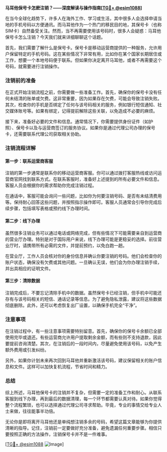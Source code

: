 **马耳他保号卡怎麽注销？——深度解读与操作指南[[TG💪+ @esim1088](https://t.me/s/esim1088)]**

在当今全球化趋势下，许多人在海外工作、学习或生活，其中很多人会选择申请当地的手机号码以方便通讯。而马耳他作为一个热门的移民目的地，其保号卡（也称SIM卡）自然备受关注。然而，当不再需要使用该号码时，很多人会疑惑：马耳他保号卡怎么注销？今天我们就来详细聊聊这个话题。

首先，我们需要了解什么是保号卡。保号卡是移动运营商提供的一种服务，允许用户保留特定的手机号码。这在某些情况下非常有用，比如你在某个国家长期居住或工作，想要一个本地号码便于联系。但如果你决定离开马耳他，或者不再需要这个号码，就需要进行注销操作。

### 注销前的准备

在正式开始注销流程之前，你需要做一些准备工作。首先，确保你的保号卡没有任何未结清的账单或欠费。这非常重要，因为如果存在欠费，可能会导致注销失败。其次，检查你的手机是否绑定了任何与该号码相关的服务，例如银行短信通知、社交媒体账号等。如果有绑定，记得提前解除这些关联，以免造成不必要的麻烦。

接下来，准备好必要的文件和信息。通常情况下，你需要提供身份证件（如护照）、保号卡以及与运营商签订的服务协议。如果你是通过代理公司办理的保号卡，还需要联系代理公司获取相关协助。

### 注销流程详解

#### 第一步：联系运营商客服

注销的第一步通常是联系你的移动运营商客服。你可以通过拨打客服热线或访问运营商官网找到联系方式。在联系客服时，准备好上述提到的所有必要文件和信息。客服人员会根据你的需求帮助你完成注销过程。

在通话中，客服可能会询问一些问题，比如你为何要注销号码、是否有未结清费用等。保持耐心回答这些问题，并按照指示操作即可。客服人员通常会引导你完成后续步骤，包括填写表格或预约线下办理时间。

#### 第二步：线下办理

虽然很多注销业务可以通过电话或网络完成，但有些情况下可能需要亲自到运营商的营业厅办理。特别是对于国际用户来说，线下办理可能是更稳妥的选择。前往营业厅时，请携带所有必需的文件，并提前预约，以免白跑一趟。

在营业厅，工作人员会核对你的身份信息并确认你要注销的号码。他们会检查你的账户状态，确保没有欠费或其他问题。一旦确认无误，他们会为你办理注销手续，并出具相应的证明文件。

#### 第三步：清除数据

注销完成后，不要忘记清除手机中的数据。虽然保号卡已经注销，但手机中可能还存有与该号码相关的短信、通话记录等信息。为了避免隐私泄露，建议将这些数据彻底删除。此外，还可以考虑恢复出厂设置，以确保手机完全“干净”。

### 注意事项

在注销过程中，有一些注意事项需要特别留意。首先，确保你的保号卡余额已全部使用完毕或退还。有些运营商允许用户提取剩余金额，而有些则不支持退款，因此要提前咨询清楚。其次，在注销后的一段时间内，尽量避免使用该号码，以免产生额外费用或引发纠纷。

另外，如果你计划未来再次回到马耳他并重新激活该号码，建议保留相关的账户信息和文件。这样可以加快复机流程，节省时间和精力。

### 总结

综上所述，马耳他保号卡的注销并不复杂，但需要一定的准备工作和耐心。从联系客服到线下办理，再到最后的数据清理，每一个环节都需要认真对待。如果你觉得整个流程繁琐，也可以选择通过代理公司寻求帮助。毕竟，专业的事情交给专业人士来做，往往能事半功倍。

无论你是即将离开马耳他还是单纯想注销多余的号码，希望这篇文章能够为你提供清晰的指导。记住，注销前一定要做好充分准备，避免遗漏任何重要步骤。相信只要按照正确的方法操作，注销保号卡并不是一件难事。

[[TG💪+ @esim1088](https://t.me/s/esim1088) ![Image](https://i.postimg.cc/4NQfJmqS/Snipaste-2025-05-13-00-14-12.png)]